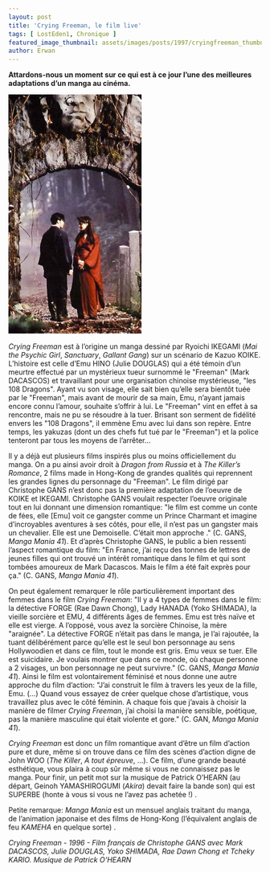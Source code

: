 ```yaml
---
layout: post
title: 'Crying Freeman, le film live'
tags: [ LostEden1, Chronique ]
featured_image_thumbnail: assets/images/posts/1997/cryingfreeman_thumbnail.jpg
author: Erwan
---
```


**Attardons-nous un moment sur ce qui est à ce jour l’une des meilleures adaptations d’un manga au cinéma.**

![Crying Freeman](assets/images/posts/1997/cryingfreeman.jpg#left) 

*Crying Freeman* est à l’origine un manga dessiné par Ryoichi IKEGAMI (*Mai the Psychic Girl*, *Sanctuary*, *Gallant Gang*) sur un scénario de Kazuo KOIKE. L’histoire est celle d’Emu HINO (Julie DOUGLAS) qui a été témoin d’un meurtre effectué par un mystérieux tueur surnommé le "Freeman" (Mark DACASCOS) et travaillant pour une organisation chinoise mystérieuse, "les 108 Dragons". Ayant vu son visage, elle sait bien qu’elle sera bientôt tuée par le "Freeman", mais avant de mourir de sa main, Emu, n’ayant jamais encore connu l’amour, souhaite s’offrir à lui. Le "Freeman" vint en effet à sa rencontre, mais ne pu se résoudre à la tuer. Brisant son serment de fidélité envers les "108 Dragons", il emmène Emu avec lui dans son repère. Entre temps, les yakuzas (dont un des chefs fut tué par le "Freeman") et la police tenteront par tous les moyens de l’arrêter…

Il y a déjà eut plusieurs films inspirés plus ou moins officiellement du manga. On a pu ainsi avoir droit à *Dragon from Russia* et à *The Killer’s Romance*, 2 films made in Hong-Kong de grandes qualités qui reprennent les grandes lignes du personnage du "Freeman". Le film dirigé par Christophe GANS n’est donc pas la première adaptation de l’oeuvre de KOIKE et IKEGAMI. Christophe GANS voulait respecter l’oeuvre originale tout en lui donnant une dimension romantique: "le film est comme un conte de fées, elle [Emu] voit ce gangster comme un Prince Charmant et imagine d’incroyables aventures à ses côtés, pour elle, il n’est pas un gangster mais un chevalier. Elle est une Demoiselle. C’était mon approche ." (C. GANS, *Manga Mania 41*). Et d’après Christophe GANS, le public a bien ressenti l’aspect romantique du film: "En France, j’ai reçu des tonnes de lettres de jeunes filles qui ont trouvé un intérêt romantique dans le film et qui sont tombées amoureux de Mark Dacascos. Mais le film a été fait exprès pour ça." (C. GANS, *Manga Mania 41*). 

On peut également remarquer le rôle particulièrement important des femmes dans le film *Crying Freeman*: "Il y a 4 types de femmes dans le film: la détective FORGE (Rae Dawn Chong), Lady HANADA (Yoko SHIMADA), la vieille sorcière et EMU, 4 différents âges de femmes. Emu est très naïve et elle est vierge. A l’opposé, vous avez la sorcière Chinoise, la mère "araignée". La détective FORGE n’était pas dans le manga, je l’ai rajoutée, la tuant délibérément parce qu’elle est le seul bon personnage au sens Hollywoodien et dans ce film, tout le monde est gris. Emu veux se tuer. Elle est suicidaire. Je voulais montrer que dans ce monde, où chaque personne a 2 visages, un bon personnage ne peut survivre." (C. GANS, *Manga Mania 41*). Ainsi le film est volontairement féminisé et nous donne une autre approche du film d’action: "J’ai construit le film à travers les yeux de la fille, Emu. (…) Quand vous essayez de créer quelque chose d’artistique, vous travaillez plus avec le côté féminin. A chaque fois que j’avais à choisir la manière de filmer *Crying Freeman*, j’ai choisi la manière sensible, poétique, pas la manière masculine qui était violente et gore." (C. GAN, *Manga Mania 41*). 

*Crying Freeman* est donc un film romantique avant d’être un film d’action pure et dure, même si on trouve dans ce film des scènes d’action digne de John WOO (*The Killer*, *A tout épreuve*, …). Ce film, d’une grande beauté esthétique, vous plaira à coup sûr même si vous ne connaissez pas le manga. Pour finir, un petit mot sur la musique de Patrick O’HEARN (au départ, Geinoh YAMASHIROGUMI (*Akira*) devait faire la bande son) qui est SUPERBE (honte à vous si vous ne l’avez pas achetée !) .

Petite remarque: *Manga Mania* est un mensuel anglais traitant du manga, de l’animation japonaise et des films de Hong-Kong (l’équivalent anglais de feu *KAMEHA* en quelque sorte) .

*Crying Freeman - 1996 - Film français de Christophe GANS avec Mark DACASCOS, Julie DOUGLAS, Yoko SHIMADA, Rae Dawn Chong et Tcheky KARIO. Musique de Patrick O’HEARN*